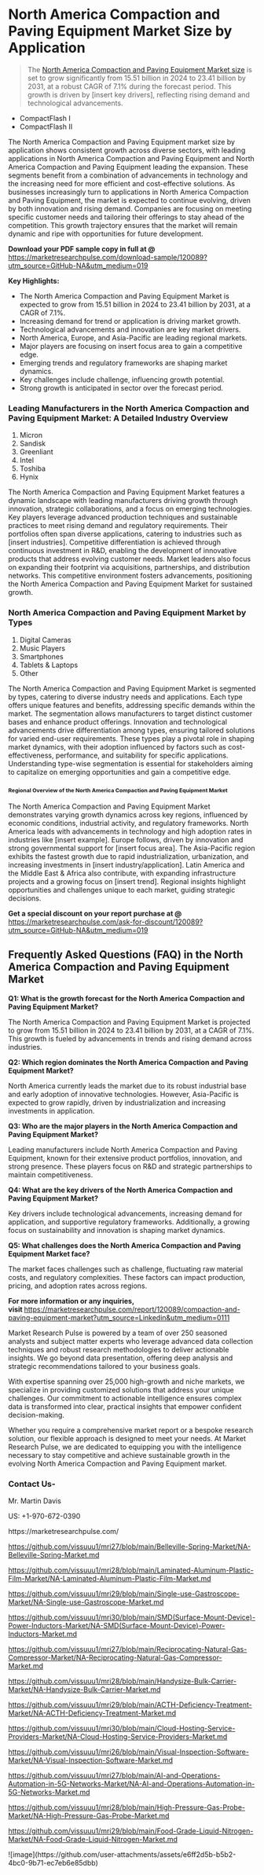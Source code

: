 <h1>North America Compaction and Paving Equipment Market&nbsp;Size by Application</h1><blockquote><p>The <a href="https://marketresearchpulse.com/download-sample/120089?utm_source=GitHub-NA&amp;utm_medium=019">North America Compaction and Paving Equipment Market size</a> is set to grow significantly from 15.51 billion in 2024 to 23.41 billion by 2031, at a robust CAGR of 7.1% during the forecast period. This growth is driven by [insert key drivers], reflecting rising demand and technological advancements.</p></blockquote><ul><li>CompactFlash I<li> CompactFlash II</li></ul><p>The North America Compaction and Paving Equipment market size by application shows consistent growth across diverse sectors, with leading applications in North America Compaction and Paving Equipment and North America Compaction and Paving Equipment leading the expansion. These segments benefit from a combination of advancements in technology and the increasing need for more efficient and cost-effective solutions. As businesses increasingly turn to applications in North America Compaction and Paving Equipment, the market is expected to continue evolving, driven by both innovation and rising demand. Companies are focusing on meeting specific customer needs and tailoring their offerings to stay ahead of the competition. This growth trajectory ensures that the market will remain dynamic and ripe with opportunities for future development.</p><p><strong>Download your PDF sample copy in full at @ </strong><a href="https://marketresearchpulse.com/download-sample/120089?utm_source=GitHub-NA&amp;utm_medium=019">https://marketresearchpulse.com/download-sample/120089?utm_source=GitHub-NA&amp;utm_medium=019</a></p><p><strong>Key Highlights: </strong></p><ul><li>The North America Compaction and Paving Equipment Market is expected to grow from 15.51 billion in 2024 to 23.41 billion by 2031, at a CAGR of 7.1%.</li><li>Increasing demand for trend or application is driving market growth.</li><li>Technological advancements and innovation are key market drivers.</li><li>North America, Europe, and Asia-Pacific are leading regional markets.</li><li>Major players are focusing on insert focus area to gain a competitive edge.</li><li>Emerging trends and regulatory frameworks are shaping market dynamics.</li><li>Key challenges include challenge, influencing growth potential.</li><li>Strong growth is anticipated in sector over the forecast period.</li></ul><h3>Leading Manufacturers in the North America Compaction and Paving Equipment Market: A Detailed Industry Overview</h3><ol><li>Micron</li><li>Sandisk</li><li>Greenliant</li><li>Intel</li><li>Toshiba</li><li>Hynix</li></ol><div class="flex max-w-full flex-col flex-grow"><div class="min-h-8 text-message flex w-full flex-col items-end gap-2 whitespace-normal break-words [.text-message+&amp;]:mt-5" dir="auto" data-message-author-role="assistant" data-message-id="fd8432e4-4910-450d-b182-61b7bfb0a01f" data-message-model-slug="gpt-4o"><div class="flex w-full flex-col gap-1 empty:hidden first:pt-[3px]"><div class="markdown prose w-full break-words dark:prose-invert light"><p>The North America Compaction and Paving Equipment Market features a dynamic landscape with leading manufacturers driving growth through innovation, strategic collaborations, and a focus on emerging technologies. Key players leverage advanced production techniques and sustainable practices to meet rising demand and regulatory requirements. Their portfolios often span diverse applications, catering to industries such as [insert industries]. Competitive differentiation is achieved through continuous investment in R&amp;D, enabling the development of innovative products that address evolving customer needs. Market leaders also focus on expanding their footprint via acquisitions, partnerships, and distribution networks. This competitive environment fosters advancements, positioning the North America Compaction and Paving Equipment Market for sustained growth.</p></div></div></div></div><h3>North America Compaction and Paving Equipment Market by Types</h3><ol><li>Digital Cameras<li> Music Players<li> Smartphones<li> Tablets & Laptops<li> Other</li></ol><div class="flex max-w-full flex-col flex-grow"><div class="min-h-8 text-message flex w-full flex-col items-end gap-2 whitespace-normal break-words [.text-message+&amp;]:mt-5" dir="auto" data-message-author-role="assistant" data-message-id="084470be-0bb7-4664-bddf-5156b4f41249" data-message-model-slug="gpt-4o-mini"><div class="flex w-full flex-col gap-1 empty:hidden first:pt-[3px]"><div class="markdown prose w-full break-words dark:prose-invert light"><p>The North America Compaction and Paving Equipment Market is segmented by types, catering to diverse industry needs and applications. Each type offers unique features and benefits, addressing specific demands within the market. The segmentation allows manufacturers to target distinct customer bases and enhance product offerings. Innovation and technological advancements drive differentiation among types, ensuring tailored solutions for varied end-user requirements. These types play a pivotal role in shaping market dynamics, with their adoption influenced by factors such as cost-effectiveness, performance, and suitability for specific applications. Understanding type-wise segmentation is essential for stakeholders aiming to capitalize on emerging opportunities and gain a competitive edge.</p></div></div></div></div><h3><span style="font-size: 11px;">Regional Overview of the North America Compaction and Paving Equipment Market</span></h3><div class="flex max-w-full flex-col flex-grow"><div class="min-h-8 text-message flex w-full flex-col items-end gap-2 whitespace-normal break-words [.text-message+&amp;]:mt-5" dir="auto" data-message-author-role="assistant" data-message-id="e9038762-ce64-4e30-91c9-9bd413514231" data-message-model-slug="gpt-4o-mini"><div class="flex w-full flex-col gap-1 empty:hidden first:pt-[3px]"><div class="markdown prose w-full break-words dark:prose-invert light"><p>The North America Compaction and Paving Equipment Market demonstrates varying growth dynamics across key regions, influenced by economic conditions, industrial activity, and regulatory frameworks. North America leads with advancements in technology and high adoption rates in industries like [insert example]. Europe follows, driven by innovation and strong governmental support for [insert focus area]. The Asia-Pacific region exhibits the fastest growth due to rapid industrialization, urbanization, and increasing investments in [insert industry/application]. Latin America and the Middle East &amp; Africa also contribute, with expanding infrastructure projects and a growing focus on [insert trend]. Regional insights highlight opportunities and challenges unique to each market, guiding strategic decisions.</p></div></div></div></div><p><strong>Get a special discount on your report purchase at @ </strong><a href="https://marketresearchpulse.com/ask-for-discount/120089?utm_source=GitHub-NA&amp;utm_medium=019">https://marketresearchpulse.com/ask-for-discount/120089?utm_source=GitHub-NA&amp;utm_medium=019</a></p><h2>Frequently Asked Questions (FAQ) in the North America Compaction and Paving Equipment Market</h2><p><strong>Q1: What is the growth forecast for the North America Compaction and Paving Equipment Market?</strong></p><p>The North America Compaction and Paving Equipment Market is projected to grow from 15.51 billion in 2024 to 23.41 billion by 2031, at a CAGR of 7.1%. This growth is fueled by advancements in trends and rising demand across industries.</p><p><strong>Q2: Which region dominates the North America Compaction and Paving Equipment Market?</strong></p><p>North America currently leads the market due to its robust industrial base and early adoption of innovative technologies. However, Asia-Pacific is expected to grow rapidly, driven by industrialization and increasing investments in application.</p><p><strong>Q3: Who are the major players in the North America Compaction and Paving Equipment Market?</strong></p><p>Leading manufacturers include North America Compaction and Paving Equipment, known for their extensive product portfolios, innovation, and strong presence. These players focus on R&amp;D and strategic partnerships to maintain competitiveness.</p><p><strong>Q4: What are the key drivers of the North America Compaction and Paving Equipment Market?</strong></p><p>Key drivers include technological advancements, increasing demand for application, and supportive regulatory frameworks. Additionally, a growing focus on sustainability and innovation is shaping market dynamics.</p><p><strong>Q5: What challenges does the North America Compaction and Paving Equipment Market face?</strong></p><p>The market faces challenges such as challenge, fluctuating raw material costs, and regulatory complexities. These factors can impact production, pricing, and adoption rates across regions.</p><p><strong>For more information or any inquiries, visit&nbsp;</strong><a href="https://marketresearchpulse.com/report/120089/compaction-and-paving-equipment-market?utm_source=Linkedin&utm_medium=0111">https://marketresearchpulse.com/report/120089/compaction-and-paving-equipment-market?utm_source=Linkedin&utm_medium=0111</a></p><p>Market Research Pulse is powered by a team of over 250 seasoned analysts and subject matter experts who leverage advanced data collection techniques and robust research methodologies to deliver actionable insights. We go beyond data presentation, offering deep analysis and strategic recommendations tailored to your business goals.</p><p>With expertise spanning over 25,000 high-growth and niche markets, we specialize in providing customized solutions that address your unique challenges. Our commitment to actionable intelligence ensures complex data is transformed into clear, practical insights that empower confident decision-making.</p><p>Whether you require a comprehensive market report or a bespoke research solution, our flexible approach is designed to meet your needs. At Market Research Pulse, we are dedicated to equipping you with the intelligence necessary to stay competitive and achieve sustainable growth in the evolving North America Compaction and Paving Equipment market.</p><h3><strong>Contact Us-</strong></h3><p>Mr. Martin Davis</p><p>US: +1-970-672-0390</p><p>https://marketresearchpulse.com/</p><p><a href="https://github.com/vissuuu1/mri27/blob/main/Belleville-Spring-Market/NA-Belleville-Spring-Market.md">https://github.com/vissuuu1/mri27/blob/main/Belleville-Spring-Market/NA-Belleville-Spring-Market.md</a></p><p><a href="https://github.com/vissuuu1/mri28/blob/main/Laminated-Aluminum-Plastic-Film-Market/NA-Laminated-Aluminum-Plastic-Film-Market.md">https://github.com/vissuuu1/mri28/blob/main/Laminated-Aluminum-Plastic-Film-Market/NA-Laminated-Aluminum-Plastic-Film-Market.md</a></p><p><a href="https://github.com/vissuuu1/mri29/blob/main/Single-use-Gastroscope-Market/NA-Single-use-Gastroscope-Market.md">https://github.com/vissuuu1/mri29/blob/main/Single-use-Gastroscope-Market/NA-Single-use-Gastroscope-Market.md</a></p><p><a href="https://github.com/vissuuu1/mri30/blob/main/SMD(Surface-Mount-Device)-Power-Inductors-Market/NA-SMD(Surface-Mount-Device)-Power-Inductors-Market.md">https://github.com/vissuuu1/mri30/blob/main/SMD(Surface-Mount-Device)-Power-Inductors-Market/NA-SMD(Surface-Mount-Device)-Power-Inductors-Market.md</a></p><p><a href="https://github.com/vissuuu1/mri27/blob/main/Reciprocating-Natural-Gas-Compressor-Market/NA-Reciprocating-Natural-Gas-Compressor-Market.md">https://github.com/vissuuu1/mri27/blob/main/Reciprocating-Natural-Gas-Compressor-Market/NA-Reciprocating-Natural-Gas-Compressor-Market.md</a></p><p><a href="https://github.com/vissuuu1/mri28/blob/main/Handysize-Bulk-Carrier-Market/NA-Handysize-Bulk-Carrier-Market.md">https://github.com/vissuuu1/mri28/blob/main/Handysize-Bulk-Carrier-Market/NA-Handysize-Bulk-Carrier-Market.md</a></p><p><a href="https://github.com/vissuuu1/mri29/blob/main/ACTH-Deficiency-Treatment-Market/NA-ACTH-Deficiency-Treatment-Market.md">https://github.com/vissuuu1/mri29/blob/main/ACTH-Deficiency-Treatment-Market/NA-ACTH-Deficiency-Treatment-Market.md</a></p><p><a href="https://github.com/vissuuu1/mri30/blob/main/Cloud-Hosting-Service-Providers-Market/NA-Cloud-Hosting-Service-Providers-Market.md">https://github.com/vissuuu1/mri30/blob/main/Cloud-Hosting-Service-Providers-Market/NA-Cloud-Hosting-Service-Providers-Market.md</a></p><p><a href="https://github.com/vissuuu1/mri26/blob/main/Visual-Inspection-Software-Market/NA-Visual-Inspection-Software-Market.md">https://github.com/vissuuu1/mri26/blob/main/Visual-Inspection-Software-Market/NA-Visual-Inspection-Software-Market.md</a></p><p><a href="https://github.com/vissuuu1/mri27/blob/main/AI-and-Operations-Automation-in-5G-Networks-Market/NA-AI-and-Operations-Automation-in-5G-Networks-Market.md">https://github.com/vissuuu1/mri27/blob/main/AI-and-Operations-Automation-in-5G-Networks-Market/NA-AI-and-Operations-Automation-in-5G-Networks-Market.md</a></p><p><a href="https://github.com/vissuuu1/mri28/blob/main/High-Pressure-Gas-Probe-Market/NA-High-Pressure-Gas-Probe-Market.md">https://github.com/vissuuu1/mri28/blob/main/High-Pressure-Gas-Probe-Market/NA-High-Pressure-Gas-Probe-Market.md</a></p><p><a href="https://github.com/vissuuu1/mri29/blob/main/Food-Grade-Liquid-Nitrogen-Market/NA-Food-Grade-Liquid-Nitrogen-Market.md">https://github.com/vissuuu1/mri29/blob/main/Food-Grade-Liquid-Nitrogen-Market/NA-Food-Grade-Liquid-Nitrogen-Market.md</a></p>
![image](https://github.com/user-attachments/assets/e6ff2d5b-b5b2-4bc0-9b71-ec7eb6e85dbb)
